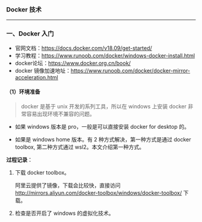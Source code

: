 ### Docker 技术

---

### 一、Docker 入门

- 官网文档：https://docs.docker.com/v18.09/get-started/
- 学习教程：https://www.runoob.com/docker/windows-docker-install.html
- docker论坛：https://www.docker.org.cn/book/
- docker 镜像加速地址：https://www.runoob.com/docker/docker-mirror-acceleration.html

#### （1）环境准备

> docker 是基于 unix 开发的系列工具，所以在 windows 上安装 docker 非常容易出现环境不兼容的问题。

- 如果 windows 版本是 pro，一般是可以直接安装 docker for desktop 的。

-  如果是 windows home 版本。有 2 种方式解决，第一种方式是通过 docker toolbox, 第二种方式通过 wsl2。本文介绍第一种方式。


**过程记录**：

1. 下载 docker toolbox。

   阿里云提供了镜像，下载会比较快，直接访问 http://mirrors.aliyun.com/docker-toolbox/windows/docker-toolbox/ 下载。

2. 检查是否开启了 windows 的虚拟化技术。